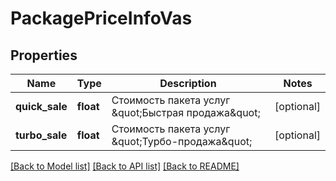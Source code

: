 # PackagePriceInfoVas

## Properties
Name | Type | Description | Notes
------------ | ------------- | ------------- | -------------
**quick_sale** | **float** | Стоимость пакета услуг \&quot;Быстрая продажа\&quot; | [optional] 
**turbo_sale** | **float** | Стоимость пакета услуг \&quot;Турбо-продажа\&quot; | [optional] 

[[Back to Model list]](../../README.md#documentation-for-models) [[Back to API list]](../../README.md#documentation-for-api-endpoints) [[Back to README]](../../README.md)

